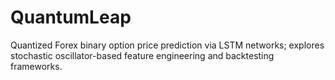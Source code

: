 # QuantumLeap
Quantized Forex binary option price prediction via LSTM networks; explores stochastic oscillator-based feature engineering and backtesting frameworks.
